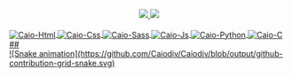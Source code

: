 <!-- ### Hi there 👋


**Caiodiv/Caiodiv** is a ✨ _special_ ✨ repository because its `README.md` (this file) appears on your GitHub profile.

Here are some ideas to get you started:

- 🔭 I’m currently working on ...
- 🌱 I’m currently learning ...
- 👯 I’m looking to collaborate on ...
- 🤔 I’m looking for help with ...
- 💬 Ask me about ...
- 📫 How to reach me: ...
- 😄 Pronouns: ...
- ⚡ Fun fact: ... -->

<div align="center">
  <a href="https://github.com/Caiodiv">
  <img height="180em" src="https://github-readme-stats.vercel.app/api?username=Caiodiv&show_icons=true&theme=tokyonight&include_all_commits=true&count_private=true"/>
  <img height="180em" src="https://github-readme-stats.vercel.app/api/top-langs/?username=Caiodiv&layout=compact&langs_count=7&theme=tokyonight"/>
</div>

<div style="display: inline_block"><br>
            <img align="center" alt="Caio-Html" height="30" width="40" src="https://cdn.jsdelivr.net/gh/devicons/devicon/icons/html5/html5-original-wordmark.svg" />
            <img align="center" alt="Caio-Css" height="30" width="40" src="https://cdn.jsdelivr.net/gh/devicons/devicon/icons/css3/css3-original-wordmark.svg" />
            <img align="center" alt="Caio-Sass" height="30" width="40" src="https://cdn.jsdelivr.net/gh/devicons/devicon/icons/sass/sass-original.svg" />
            <img align="center" alt="Caio-Js" height="30" width="40" src="https://cdn.jsdelivr.net/gh/devicons/devicon/icons/javascript/javascript-original.svg" />
           <img align="center" alt="Caio-Python" height="30" width="40" src="https://cdn.jsdelivr.net/gh/devicons/devicon/icons/python/python-original-wordmark.svg" />
            <img align="center" alt="Caio-C" height="30" width="40" src="https://cdn.jsdelivr.net/gh/devicons/devicon/icons/c/c-plain.svg" />
</div>
          ##
<div>
 ![Snake animation](https://github.com/Caiodiv/Caiodiv/blob/output/github-contribution-grid-snake.svg)
</div>
